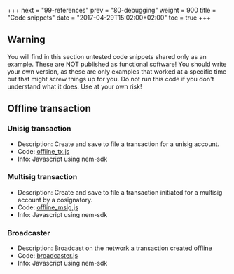 +++
next = "99-references"
prev = "80-debugging"
weight = 900
title = "Code snippets"
date = "2017-04-29T15:02:00+02:00"
toc = true
+++

## Warning

You will find in this section untested code snippets shared only as an example. These are NOT published as functional software!
You should write your own version, as these are only examples that worked at a specific time 
but that might screw things up for you. Do not run this code if you don't understand what it does. Use
at your own risk!

## Offline transaction
### Unisig transaction

* Description: Create and save to file a transaction for a unisig account.
* Code: [offline_tx.js](/snippets/offline/offline_tx.js)
* Info: Javascript using nem-sdk

### Multisig transaction

* Description: Create and save to file a transaction initiated for a multisig account by a cosignatory.
* Code: [offline_msig.js](/snippets/offline/offline_msig.js)
* Info: Javascript using nem-sdk

### Broadcaster

* Description: Broadcast on the network a transaction created offline
* Code: [broadcaster.js](/snippets/offline/broadcaster.js)
* Info: Javascript using nem-sdk
